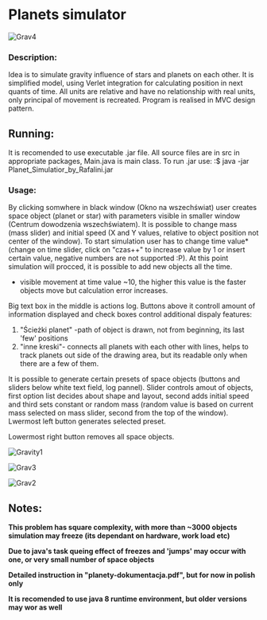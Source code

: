 # Planets simulator

![Grav4](https://user-images.githubusercontent.com/44322872/79970689-97cbdb80-8493-11ea-8404-e428125dc872.JPG)

### Description:

Idea is to simulate gravity influence of stars and planets on each other. It is simplified model, using Verlet integration for calculating position in next quants of time. All units are relative and have no relationship with real units, only principal of movement is recreated. Program is realised in MVC design pattern.

## Running:

It is recomended to use executable .jar file. All source files are in src in appropriate packages, Main.java is main class.
To run .jar use:  :$ java -jar Planet_Simulatior_by_Rafalini.jar

### Usage:

By clicking somwhere in black window (Okno na wszechświat) user creates space object (planet or star) with parameters visible in smaller window (Centrum dowodzenia wszechświatem). It is possible to change mass (mass slider) and initial speed (X and Y values, relative to object position not center of the window). To start simulation user has to change time value*(change on time slider, click on "czas++" to increase value by 1 or insert certain value, negative numbers are not supported :P). At this point simulation will procced, it is possible to add new objects all the time.

* visible movement at time value ~10, the higher this value is the faster objects move but calculation error increases.


Big text box in the middle is actions log. Buttons above it controll amount of information displayed and check boxes control additional dispaly features: 

1. "Ścieżki planet" -path of object is drawn, not from beginning, its last 'few' positions
2. "inne kreski"-    connects all planets with each other with lines, helps to track planets out side of the drawing area, but its                            readable only when there are a few of them.

It is possible to generate certain presets of space objects (buttons and sliders below white text field, log pannel). Slider controls amout of objects, first option list decides about shape and layout, second adds initial speed and third sets constant or random mass (random value is based on current mass selected on mass slider, second from the top of the window). Lwermost left button generates selected preset.

Lowermost right button removes all space objects.


![Gravity1](https://user-images.githubusercontent.com/44322872/79970692-99959f00-8493-11ea-91ad-a1078f235e8b.JPG)

![Grav3](https://user-images.githubusercontent.com/44322872/79970702-9dc1bc80-8493-11ea-9db3-5df8d88190ec.JPG)

![Grav2](https://user-images.githubusercontent.com/44322872/79970695-9b5f6280-8493-11ea-9540-3c3e0814a85a.JPG)

## Notes:

**This problem has square complexity, with more than ~3000 objects simulation may freeze (its dependant on hardware, work load etc)**

**Due to java's task queing effect of freezes and 'jumps' may occur with one, or very small number of space objects**

**Detailed instruction in "planety-dokumentacja.pdf", but for now in polish only**

**It is recomended to use java 8 runtime environment, but older versions may wor as well**
